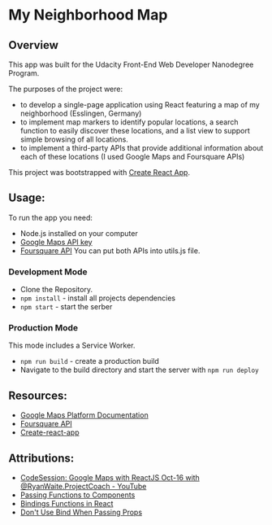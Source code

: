 # My Neighborhood Map

## Overview

This app was built for the Udacity Front-End Web Developer Nanodegree Program.

The purposes of the project were:
- to develop a single-page application using React featuring a map of my neighborhood (Esslingen, Germany)
- to implement map markers to identify popular locations, a search function to easily discover these locations, and a list view to support simple browsing of all locations.
- to implement a third-party APIs that provide additional information about each of these locations (I used Google Maps and Foursquare APIs)

This project was bootstrapped with [Create React App](https://github.com/facebook/create-react-app).

## Usage:

To run the app you need:
- Node.js installed on your computer
- [Google Maps API key](https://developers.google.com/maps/documentation/javascript/get-api-key)
- [Foursquare API](https://developer.foursquare.com/docs/api)
You can put both APIs into utils.js file.

### Development Mode

- Clone the Repository.
- `npm install` - install all projects dependencies
- `npm start` - start the serber

### Production Mode

This mode includes a Service Worker.
- `npm run build` - create a production build
- Navigate to the build directory and start the server with `npm run deploy`

## Resources:
- [Google Maps Platform Documentation](https://developers.google.com/maps/documentation/)
- [Foursquare API](https://developer.foursquare.com/)
- [Create-react-app](https://github.com/facebook/create-react-app)

## Attributions:
- [CodeSession: Google Maps with ReactJS Oct-16 with @RyanWaite.ProjectCoach - YouTube](https://www.youtube.com/watch?v=5J6fs_BlVC0&feature=youtu.be)
- [Passing Functions to Components](https://reactjs.org/docs/faq-functions.html)
- [Bindings Functions in React](https://codeburst.io/binding-functions-in-react-b168d2d006cb)
- [Don't Use Bind When Passing Props](https://daveceddia.com/avoid-bind-when-passing-props/)
